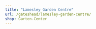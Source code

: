 ```yaml
---
title: "Lamesley Garden Centre"
url: /gateshead/lamesley-garden-centre/
shop: Garten-Center
---
```

